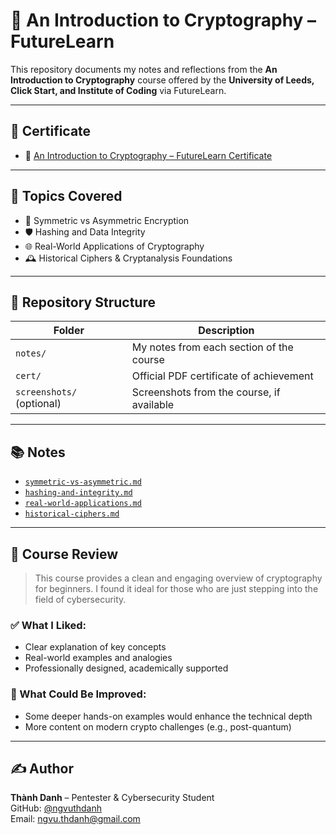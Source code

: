 # 🔐 An Introduction to Cryptography – FutureLearn

This repository documents my notes and reflections from the **An Introduction to Cryptography** course offered by the **University of Leeds, Click Start, and Institute of Coding** via FutureLearn.

---

## 📜 Certificate

- 🧠 [An Introduction to Cryptography – FutureLearn Certificate](./cert/an-intro-to-cryptography-futurelearn.pdf)

---

## 📒 Topics Covered

- 🔑 Symmetric vs Asymmetric Encryption  
- 🛡️ Hashing and Data Integrity  
- 🌐 Real-World Applications of Cryptography  
- 🕰️ Historical Ciphers & Cryptanalysis Foundations

---

## 📂 Repository Structure

| Folder      | Description                               |
|-------------|-------------------------------------------|
| `notes/`    | My notes from each section of the course |
| `cert/`     | Official PDF certificate of achievement   |
| `screenshots/` (optional) | Screenshots from the course, if available |

---

## 📚 Notes

- [`symmetric-vs-asymmetric.md`](./notes/symmetric-vs-asymmetric.md)  
- [`hashing-and-integrity.md`](./notes/hashing-and-integrity.md)  
- [`real-world-applications.md`](./notes/real-world-applications.md)  
- [`historical-ciphers.md`](./notes/historical-ciphers.md)

---

## 📝 Course Review

> This course provides a clean and engaging overview of cryptography for beginners. I found it ideal for those who are just stepping into the field of cybersecurity.

### ✅ What I Liked:
- Clear explanation of key concepts  
- Real-world examples and analogies  
- Professionally designed, academically supported

### 🔧 What Could Be Improved:
- Some deeper hands-on examples would enhance the technical depth  
- More content on modern crypto challenges (e.g., post-quantum)

---

## ✍️ Author

**Thành Danh** – Pentester & Cybersecurity Student  
GitHub: [@ngvuthdanh](https://github.com/ngvuthdanh)  
Email: ngvu.thdanh@gmail.com
